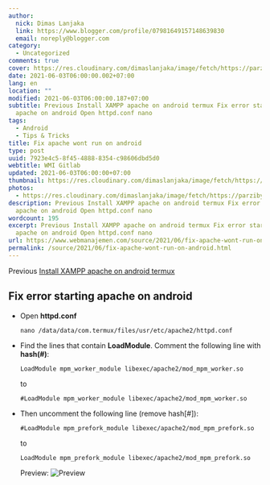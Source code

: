 ```yaml
---
author:
  nick: Dimas Lanjaka
  link: https://www.blogger.com/profile/07981649157148639830
  email: noreply@blogger.com
category:
  - Uncategorized
comments: true
cover: https://res.cloudinary.com/dimaslanjaka/image/fetch/https://parzibyte.me/blog/wp-content/uploads/2018/11/Configuraci%C3%B3n-httpd-en-termux-Android.jpg
date: 2021-06-03T06:00:00.002+07:00
lang: en
location: ""
modified: 2021-06-03T06:00:00.187+07:00
subtitle: Previous Install XAMPP apache on android termux Fix error starting
  apache on android Open httpd.conf nano
tags:
  - Android
  - Tips & Tricks
title: Fix apache wont run on android
type: post
uuid: 7923e4c5-8f45-4888-8354-c98606dbd5d0
webtitle: WMI Gitlab
updated: 2021-06-03T06:00:00+07:00
thumbnail: https://res.cloudinary.com/dimaslanjaka/image/fetch/https://parzibyte.me/blog/wp-content/uploads/2018/11/Configuraci%C3%B3n-httpd-en-termux-Android.jpg
photos:
  - https://res.cloudinary.com/dimaslanjaka/image/fetch/https://parzibyte.me/blog/wp-content/uploads/2018/11/Configuraci%C3%B3n-httpd-en-termux-Android.jpg
description: Previous Install XAMPP apache on android termux Fix error starting
  apache on android Open httpd.conf nano
wordcount: 195
excerpt: Previous Install XAMPP apache on android termux Fix error starting
  apache on android Open httpd.conf nano
url: https://www.webmanajemen.com/source/2021/06/fix-apache-wont-run-on-android.html
permalink: /source/2021/06/fix-apache-wont-run-on-android.html
---
```


<div id="bootstrap-wrapper">  Previous <a href="/2021/06/install-xampp-lampp-on-android-non-root.html" rel="follow">Install XAMPP apache on android termux</a>  <h2>Fix error starting apache on android</h2>  <p>  </p><ul>    <li>Open <b>httpd.conf</b>      <pre><code class="lang-bash"><span class="hljs-keyword">nano</span> /data/data/com.termux/files/usr/etc/apache2/httpd.conf</code></pre>    </li>    <li>Find the lines that contain <b>LoadModule</b>. Comment the following line with <b>hash(#)</b>:       <pre><code class="lang-conf">LoadModule mpm_worker_module <span class="hljs-regexp">libexec/apache2/mod_mpm_worker.so</span></code></pre>      to       <pre><code class="lang-conf"><span class="hljs-regexp">#</span>LoadModule mpm_worker_module <span class="hljs-regexp">libexec/apache2/mod_mpm_worker.so</span></code></pre>    </li>    <li>Then uncomment the following line (remove hash[#]):       <pre><code class="lang-conf"><span class="hljs-regexp">#</span>LoadModule mpm_prefork_module <span class="hljs-regexp">libexec/apache2/mod_mpm_prefork.so</span></code></pre>      to       <pre><code class="lang-conf">LoadModule mpm_prefork_module <span class="hljs-regexp">libexec/apache2/mod_mpm_prefork.so</span></code></pre>    </li>    Preview:     <img src="https://res.cloudinary.com/dimaslanjaka/image/fetch/https://parzibyte.me/blog/wp-content/uploads/2018/11/Configuraci%C3%B3n-httpd-en-termux-Android.jpg" alt="Preview">  </ul>  <p></p></div><script>hljs.initHighlightingOnLoad();</script>
